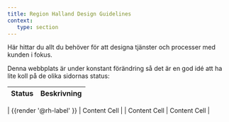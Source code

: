 ```yaml
---
title: Region Halland Design Guidelines
context:
   type: section
---
```


Här hittar du allt du behöver för att designa tjänster och processer med kunden i fokus.

Denna webbplats är under konstant förändring så det är en god idé att ha lite koll på de olika sidornas status:

| Status  | Beskrivning |
| ------------- | ------------- |
|
{{render '@rh-label' }}
| Content Cell  |
| Content Cell  | Content Cell  |
